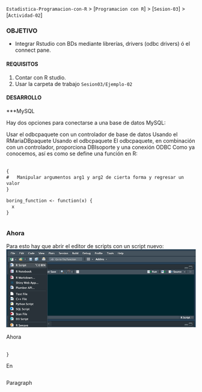 `Estadistica-Programacion-con-R` > [`Programacion con R`] > [`Sesion-03`] > [`Actividad-02`] 

### OBJETIVO
- Integrar Rstudio con BDs mediante librerías, drivers (odbc drivers) ó el connect pane.

#### REQUISITOS
1. Contar con R studio.
1. Usar la carpeta de trabajo `Sesion03/Ejemplo-02`

#### DESARROLLO

***MySQL

Hay dos opciones para conectarse a una base de datos MySQL:

Usar el odbcpaquete con un controlador de base de datos
Usando el RMariaDBpaquete
Usando el odbcpaquete
El odbcpaquete, en combinación con un controlador, proporciona DBIsoporte y una conexión ODBC
Como ya conocemos, así es como se define una función en R:
```{r}

{
#	Manipular argumentos arg1 y arg2 de cierta forma y regresar un valor
}
```
  
```{r}
boring_function <- function(x) {
  x
}
```

```{r}

```

### Ahora 

Para esto hay que abrir el editor de scripts con un script nuevo:
![RScript](../images/RScript.png)

Ahora 
```{r}

}
```
En 
```{r}

```
Paragraph
